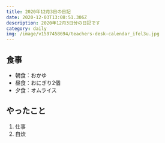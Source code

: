 ```yaml
---
title: 2020年12月3日の日記
date: 2020-12-03T13:08:51.306Z
description: 2020年12月3日分の日記です
category: daily
img: /image/v1597458694/teachers-desk-calendar_ifel3u.jpg
---
```

## 食事

* 朝食：おかゆ
* 昼食：おにぎり2個
* 夕食：オムライス

## やったこと

1. 仕事
2. 自炊